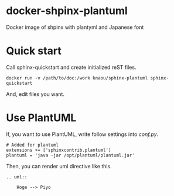 # docker-shpinx-plantuml

Docker image of shpinx with plantyml and Japanese font

# Quick start

Call sphinx-quickstart and create initialized reST files.

    docker run -v /path/to/doc:/work knaou/sphinx-plantuml sphinx-quickstart

And, edit files you want.

# Use PlantUML

If, you want to use PlantUML, write follow settings into *conf.py*.

    # Added for plantuml
    extensions += ['sphinxcontrib.plantuml']
    plantuml = 'java -jar /opt/plantuml/plantuml.jar'

Then, you can render uml directive like this.

    .. uml::

        Hoge --> Piyo

